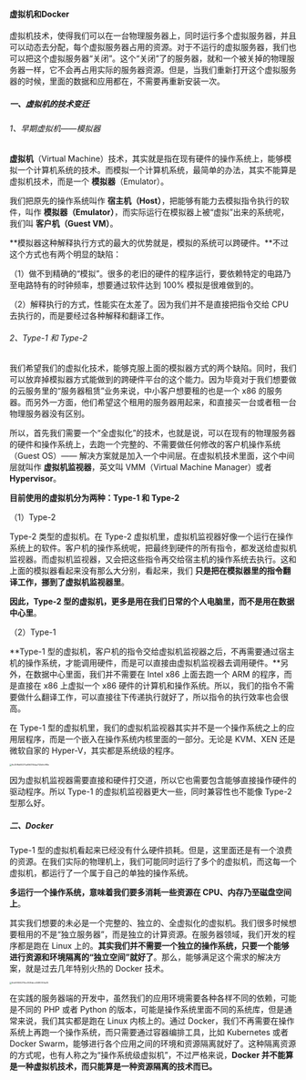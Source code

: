#### 虚拟机和Docker

虚拟机技术，使得我们可以在一台物理服务器上，同时运行多个虚拟服务器，并且可以动态去分配，每个虚拟服务器占用的资源。对于不运行的虚拟服务器，我们也可以把这个虚拟服务器“关闭”。这个“关闭”了的服务器，就和一个被关掉的物理服务器一样，它不会再占用实际的服务器资源。但是，当我们重新打开这个虚拟服务器的时候，里面的数据和应用都在，不需要再重新安装一次。

##### 一、虚拟机的技术变迁

###### 1、早期虚拟机——模拟器

**虚拟机**（Virtual Machine）技术，其实就是指在现有硬件的操作系统上，能够模拟一个计算机系统的技术。而模拟一个计算机系统，最简单的办法，其实不能算是虚拟机技术，而是一个 **模拟器**（Emulator）。

我们把原先的操作系统叫作 **宿主机（Host）**，把能够有能力去模拟指令执行的软件，叫作 **模拟器（Emulator）**，而实际运行在模拟器上被“虚拟”出来的系统呢，我们叫 **客户机（Guest VM）**。

**模拟器这种解释执行方式的最大的优势就是，模拟的系统可以跨硬件。**不过这个方式也有两个明显的缺陷：

（1）做不到精确的“模拟”。很多的老旧的硬件的程序运行，要依赖特定的电路乃至电路特有的时钟频率，想要通过软件达到 100% 模拟是很难做到的。

（2）解释执行的方式，性能实在太差了。因为我们并不是直接把指令交给 CPU 去执行的，而是要经过各种解释和翻译工作。

###### 2、Type-1 和 Type-2

我们希望我们的虚拟化技术，能够克服上面的模拟器方式的两个缺陷。同时，我们可以放弃掉模拟器方式能做到的跨硬件平台的这个能力。因为毕竟对于我们想要做的云服务里的“服务器租赁”业务来说，中小客户想要租的也是一个 x86 的服务器。而另外一方面，他们希望这个租用的服务器用起来，和直接买一台或者租一台物理服务器没有区别。

所以，首先我们需要一个“全虚拟化”的技术，也就是说，可以在现有的物理服务器的硬件和操作系统上，去跑一个完整的、不需要做任何修改的客户机操作系统（Guest OS）—— 解决方案就是加入一个中间层。在虚拟机技术里面，这个中间层就叫作 **虚拟机监视器**，英文叫 VMM（Virtual Machine Manager）或者 **Hypervisor**。

**目前使用的虚拟机分为两种：Type-1 和 Type-2**

（1）Type-2

Type-2 类型的虚拟机。在 Type-2 虚拟机里，虚拟机监视器好像一个运行在操作系统上的软件。客户机的操作系统呢，把最终到硬件的所有指令，都发送给虚拟机监视器。而虚拟机监视器，又会把这些指令再交给宿主机的操作系统去执行。这和上面的模拟器看起来没有那么大分别，看起来，我们 **只是把在模拟器里的指令翻译工作，挪到了虚拟机监视器里**。

**因此，Type-2 型的虚拟机，更多是用在我们日常的个人电脑里，而不是用在数据中心里**。

（2）Type-1

**Type-1 型的虚拟机，客户机的指令交给虚拟机监视器之后，不再需要通过宿主机的操作系统，才能调用硬件，而是可以直接由虚拟机监视器去调用硬件。**另外，在数据中心里面，我们并不需要在 Intel x86 上面去跑一个 ARM 的程序，而是直接在 x86 上虚拟一个 x86 硬件的计算机和操作系统。所以，我们的指令不需要做什么翻译工作，可以直接往下传递执行就好了，所以指令的执行效率也会很高。

在 Type-1 型的虚拟机里，我们的虚拟机监视器其实并不是一个操作系统之上的应用层程序，而是一个嵌入在操作系统内核里面的一部分。无论是 KVM、XEN 还是微软自家的 Hyper-V，其实都是系统级的程序。

<img src="https://liuyang-picbed.oss-cn-shanghai.aliyuncs.com/img/9c30f8d93270a9563154aa732b9c9f8e.jpeg" alt="9c30f8d93270a9563154aa732b9c9f8e" style="zoom:25%;" />

因为虚拟机监视器需要直接和硬件打交道，所以它也需要包含能够直接操作硬件的驱动程序。所以 Type-1 的虚拟机监视器更大一些，同时兼容性也不能像 Type-2 型那么好。

##### 二、Docker

Type-1 型的虚拟机看起来已经没有什么硬件损耗。但是，这里面还是有一个浪费的资源。在我们实际的物理机上，我们可能同时运行了多个的虚拟机，而这每一个虚拟机，都运行了一个属于自己的单独的操作系统。

**多运行一个操作系统，意味着我们要多消耗一些资源在 CPU、内存乃至磁盘空间上**。

其实我们想要的未必是一个完整的、独立的、全虚拟化的虚拟机。我们很多时候想要租用的不是“独立服务器”，而是独立的计算资源。在服务器领域，我们开发的程序都是跑在 Linux 上的。**其实我们并不需要一个独立的操作系统，只要一个能够进行资源和环境隔离的“独立空间”就好了**。那么，能够满足这个需求的解决方案，就是过去几年特别火热的 Docker 技术。

<img src="https://liuyang-picbed.oss-cn-shanghai.aliyuncs.com/img/6cbf5f5f4275bc053fabcd3480304a35.jpeg" alt="6cbf5f5f4275bc053fabcd3480304a35" style="zoom:25%;" />

在实践的服务器端的开发中，虽然我们的应用环境需要各种各样不同的依赖，可能是不同的 PHP 或者 Python 的版本，可能是操作系统里面不同的系统库，但是通常来说，我们其实都是跑在 Linux 内核上的。通过 Docker，我们不再需要在操作系统上再跑一个操作系统，而只需要通过容器编排工具，比如 Kubernetes 或者 Docker Swarm，能够进行各个应用之间的环境和资源隔离就好了。这种隔离资源的方式呢，也有人称之为“操作系统级虚拟机”，不过严格来说，**Docker 并不能算是一种虚拟机技术，而只能算是一种资源隔离的技术而已。**


